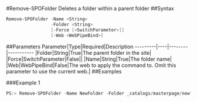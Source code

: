 #Remove-SPOFolder
Deletes a folder within a parent folder
##Syntax
```powershell
Remove-SPOFolder -Name <String>
                 -Folder <String>
                 [-Force [<SwitchParameter>]]
                 [-Web <WebPipeBind>]
```


##Parameters
Parameter|Type|Required|Description
---------|----|--------|-----------
|Folder|String|True|The parent folder in the site|
|Force|SwitchParameter|False||
|Name|String|True|The folder name|
|Web|WebPipeBind|False|The web to apply the command to. Omit this parameter to use the current web.|
##Examples

###Example 1
```powershell
PS:> Remove-SPOFolder -Name NewFolder -Folder _catalogs/masterpage/newfolder
```


